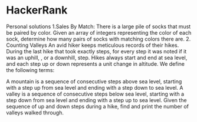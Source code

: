 # HackerRank
Personal solutions
1.Sales By Match:
  There is a large pile of socks that must be paired by color. Given an array of integers representing the color of each sock, determine how many pairs of socks with matching colors there are.
2. Counting Valleys
  An avid hiker keeps meticulous records of their hikes. During the last hike that took exactly  steps, for every step it was noted if it was an uphill, , or a downhill,  step. Hikes always start and end at sea level, and each step up or down represents a  unit change in altitude. We define the following terms:

  A mountain is a sequence of consecutive steps above sea level, starting with a step up from sea level and ending with a step down to sea level.
  A valley is a sequence of consecutive steps below sea level, starting with a step down from sea level and ending with a step up to sea level.
  Given the sequence of up and down steps during a hike, find and print the number of valleys walked through.
